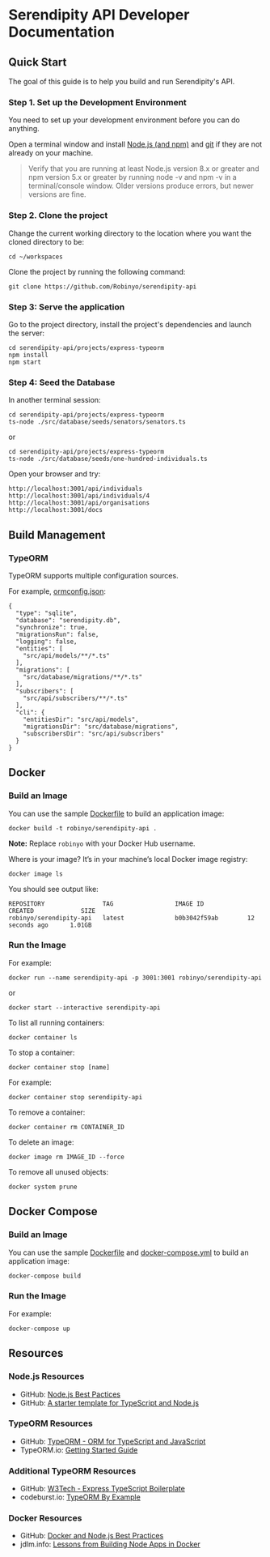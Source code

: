# Serendipity API Developer Documentation

## Quick Start

The goal of this guide is to help you build and run Serendipity's API.

### Step 1. Set up the Development Environment 

You need to set up your development environment before you can do anything.

Open a terminal window and install [Node.js (and npm)](https://nodejs.org/en/download/) and [git](https://git-scm.com/) if they are not already on your machine.

> Verify that you are running at least Node.js version 8.x or greater and npm version 5.x or greater by running node -v and npm -v in a terminal/console window. Older versions produce errors, but newer versions are fine.

### Step 2. Clone the project 

Change the current working directory to the location where you want the cloned directory to be:

```
cd ~/workspaces
```

Clone the project by running the following command:

```
git clone https://github.com/Robinyo/serendipity-api
```

### Step 3: Serve the application 

Go to the project directory, install the project's dependencies and launch the server:

```
cd serendipity-api/projects/express-typeorm
npm install
npm start
```

### Step 4: Seed the Database

In another terminal session: 

```
cd serendipity-api/projects/express-typeorm
ts-node ./src/database/seeds/senators/senators.ts
```

or

```
cd serendipity-api/projects/express-typeorm
ts-node ./src/database/seeds/one-hundred-individuals.ts
```

Open your browser and try:

```
http://localhost:3001/api/individuals
http://localhost:3001/api/individuals/4
http://localhost:3001/api/organisations
http://localhost:3001/docs
```

## Build Management

### TypeORM

TypeORM supports multiple configuration sources. 

For example, [ormconfig.json](https://typeorm.io/#/using-ormconfig):

```
{
  "type": "sqlite",
  "database": "serendipity.db",
  "synchronize": true,
  "migrationsRun": false,
  "logging": false,
  "entities": [
    "src/api/models/**/*.ts"
  ],
  "migrations": [
    "src/database/migrations/**/*.ts"
  ],
  "subscribers": [
    "src/api/subscribers/**/*.ts"
  ],
  "cli": {
    "entitiesDir": "src/api/models",
    "migrationsDir": "src/database/migrations",
    "subscribersDir": "src/api/subscribers"
  }
}
```

## Docker

### Build an Image

You can use the sample 
[Dockerfile](https://github.com/Robinyo/serendipity-api/tree/master/projects/express-typeorm/Dockerfile) to build an 
application image:

```
docker build -t robinyo/serendipity-api .
```

**Note:** Replace `robinyo` with your Docker Hub username.

Where is your image? It’s in your machine’s local Docker image registry:

```
docker image ls
```

You should see output like:

```
REPOSITORY                TAG                 IMAGE ID            CREATED             SIZE
robinyo/serendipity-api   latest              b0b3042f59ab        12 seconds ago      1.01GB
```

### Run the Image

For example:

```
docker run --name serendipity-api -p 3001:3001 robinyo/serendipity-api
```

or

```
docker start --interactive serendipity-api
```

To list all running containers:

```
docker container ls
```

To stop a container:

```
docker container stop [name]
```

For example:

```
docker container stop serendipity-api
```

To remove a container:

```
docker container rm CONTAINER_ID
```

To delete an image:

```
docker image rm IMAGE_ID --force
```

To remove all unused objects:

```
docker system prune
```

## Docker Compose

### Build an Image

You can use the sample 
[Dockerfile](https://github.com/Robinyo/serendipity-api/tree/master/projects/express-typeorm/Dockerfile) and 
[docker-compose.yml](https://github.com/Robinyo/serendipity-api/tree/master/projects/express-typeorm/docker-compose.yml) to build an 
application image:

```
docker-compose build
```

### Run the Image

For example:

```
docker-compose up
```

## Resources

### Node.js Resources

* GitHub: [Node.js Best Pactices](https://github.com/i0natan/nodebestpractices)
* GitHub: [A starter template for TypeScript and Node.js](https://github.com/microsoft/TypeScript-Node-Starter)

### TypeORM Resources

* GitHub: [TypeORM - ORM for TypeScript and JavaScript](https://github.com/typeorm/typeorm)
* TypeORM.io: [Getting Started Guide](https://typeorm.io/#/)

### Additional TypeORM Resources

* GitHub: [W3Tech - Express TypeScript Boilerplate](https://github.com/w3tecch/express-typescript-boilerplate)
* codeburst.io: [TypeORM By Example](https://codeburst.io/typeorm-by-example-part-1-6d6da04f9f23)

### Docker Resources

* GitHub: [Docker and Node.js Best Practices](https://github.com/nodejs/docker-node/blob/master/docs/BestPractices.md)
* jdlm.info: [Lessons from Building Node Apps in Docker](https://jdlm.info/articles/2019/09/06/lessons-building-node-app-docker.html)
